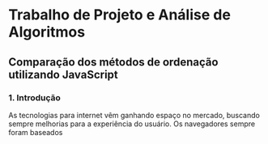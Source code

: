 # Trabalho de Projeto e Análise de Algoritmos

## Comparação dos métodos de ordenação utilizando JavaScript

### 1. Introdução

As tecnologias para internet vêm ganhando espaço no mercado, buscando sempre melhorias para a experiência do usuário.
Os navegadores sempre foram baseados